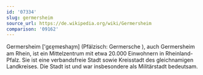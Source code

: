 ```yaml
---
id: '07334'
slug: germersheim
source_url: https://de.wikipedia.org/wiki/Germersheim
comparison: '09162'
---
```


Germersheim ['gɛɐ̯mɐshaɪ̯m] (Pfälzisch: Germersche ), auch Germersheim am Rhein, ist ein Mittelzentrum mit etwa 20.000 Einwohnern in Rheinland-Pfalz. Sie ist eine verbandsfreie Stadt sowie Kreisstadt des gleichnamigen Landkreises. Die Stadt ist und war insbesondere als Militärstadt bedeutsam.
